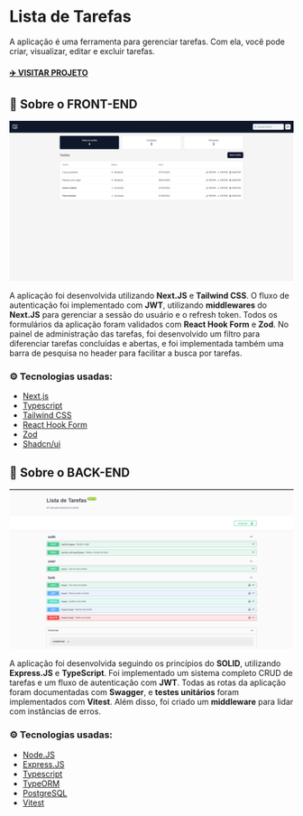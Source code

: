 # Lista de Tarefas
A aplicação é uma ferramenta para gerenciar tarefas. Com ela, você pode criar, visualizar, editar e excluir tarefas.

#### [✈️ VISITAR PROJETO](https://github.com/luiz2k/lista-de-tarefas)

## 📖 Sobre o FRONT-END
![Demonstração do front-end](./imgs/front-end-demo.png)

A aplicação foi desenvolvida utilizando **Next.JS** e **Tailwind CSS**. O fluxo de autenticação foi implementado com **JWT**, utilizando **middlewares** do **Next.JS** para gerenciar a sessão do usuário e o refresh token. Todos os formulários da aplicação foram validados com **React Hook Form** e **Zod**. No painel de administração das tarefas, foi desenvolvido um filtro para diferenciar tarefas concluídas e abertas, e foi implementada também uma barra de pesquisa no header para facilitar a busca por tarefas.

### ⚙️ Tecnologias usadas:
- [Next.js](https://nextjs.org/)
- [Typescript](https://www.typescriptlang.org/)
- [Tailwind CSS](https://tailwindcss.com/)
- [React Hook Form](https://react-hook-form.com/)
- [Zod](https://zod.dev/)
- [Shadcn/ui](https://ui.shadcn.com/)



## 📖 Sobre o BACK-END
![Demonstração do back-end](./imgs/back-end-demo.png)

A aplicação foi desenvolvida seguindo os princípios do **SOLID**, utilizando **Express.JS** e **TypeScript**. Foi implementado um sistema completo CRUD de tarefas e um fluxo de autenticação com **JWT**. Todas as rotas da aplicação foram documentadas com **Swagger**, e **testes unitários** foram implementados com **Vitest**. Além disso, foi criado um **middleware** para lidar com instâncias de erros.

### ⚙️ Tecnologias usadas:
- [Node.JS](https://nodejs.org/pt/)
- [Express.JS](https://expressjs.com/)
- [Typescript](https://www.typescriptlang.org/)
- [TypeORM](https://typeorm.io/)
- [PostgreSQL](https://www.postgresql.org/)
- [Vitest](https://vitest.dev/)
